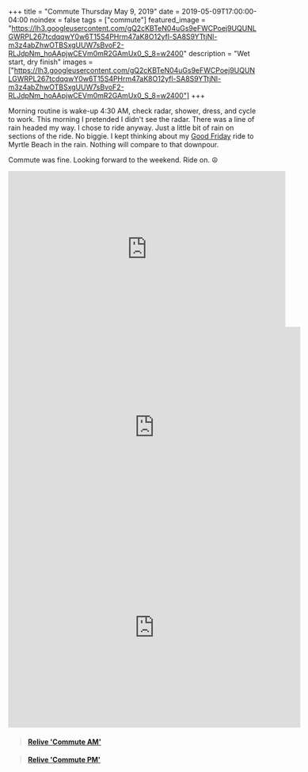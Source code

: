 +++
title =  "Commute Thursday May 9, 2019"
date = 2019-05-09T17:00:00-04:00
noindex = false
tags = ["commute"]
featured_image = "https://lh3.googleusercontent.com/gQ2cKBTeN04uGs9eFWCPoej9UQUNLGWRPL267tcdqqwY0w6T15S4PHrm47aK8O12yfl-SA8S9YTtjNl-m3z4abZhwOTBSxgUUW7sBvoF2-RLJdpNm_hoAApjwCEVm0mR2GAmUx0_S_8=w2400"
description = "Wet start, dry finish"
images = ["https://lh3.googleusercontent.com/gQ2cKBTeN04uGs9eFWCPoej9UQUNLGWRPL267tcdqqwY0w6T15S4PHrm47aK8O12yfl-SA8S9YTtjNl-m3z4abZhwOTBSxgUUW7sBvoF2-RLJdpNm_hoAApjwCEVm0mR2GAmUx0_S_8=w2400"]
+++

Morning routine is wake-up 4:30 AM, check radar, shower, dress, and cycle to work. This morning I pretended I didn't see the radar. There was a line of rain headed my way. I chose to ride anyway. Just a little bit of rain on sections of the ride. No biggie. I kept thinking about my [Good Friday](/posts/20190419/) ride to Myrtle Beach in the rain. Nothing will compare to that downpour.

Commute was fine. Looking forward to the weekend. Ride on. ☮

<iframe width="560" height="315" src="https://www.youtube.com/embed/qlW0cY7Q8kg" frameborder="0" allow="accelerometer; autoplay; encrypted-media; gyroscope; picture-in-picture" allowfullscreen></iframe>


<iframe height='405' width='590' frameborder='0' allowtransparency='true' scrolling='no' src='https://www.strava.com/activities/2353481582/embed/7590b58bfc8f0dcc149c739c53773cfa34e92a37'></iframe>

<iframe height='405' width='590' frameborder='0' allowtransparency='true' scrolling='no' src='https://www.strava.com/activities/2354889923/embed/d65ce3b063a6d4713bf4b954c67e0ab5ced30191'></iframe>

<blockquote class="embedly-card" data-card-controls="0" data-card-key="f1631a41cb254ca5b035dc5747a5bd75"><h4><a href="https://www.relive.cc/view/2353481582?r=embed-site">Relive 'Commute AM'</a></h4></blockquote>
        <script async src="https://cdn.embedly.com/widgets/platform.js" charset="UTF-8"></script>

<blockquote class="embedly-card" data-card-controls="0" data-card-key="f1631a41cb254ca5b035dc5747a5bd75"><h4><a href="https://www.relive.cc/view/2354889923?r=embed-site">Relive 'Commute PM'</a></h4></blockquote>
        <script async src="https://cdn.embedly.com/widgets/platform.js" charset="UTF-8"></script>
